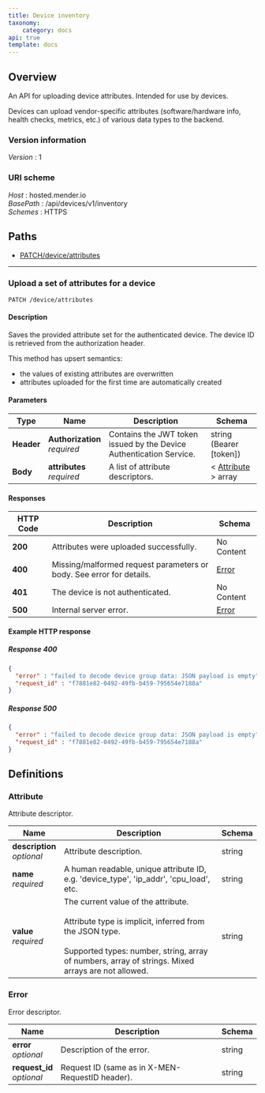 ```yaml
---
title: Device inventory
taxonomy:
    category: docs
api: true
template: docs
---
```


<a name="overview"></a>
## Overview
An API for uploading device attributes. Intended for use by devices.

Devices can upload vendor-specific attributes (software/hardware info, health checks, metrics, etc.) of various data types to the backend.


### Version information
*Version* : 1


### URI scheme
*Host* : hosted.mender.io  
*BasePath* : /api/devices/v1/inventory  
*Schemes* : HTTPS




<a name="paths"></a>
## Paths
- [PATCH/device/attributes](#device-attributes-patch)


___
<a name="device-attributes-patch"></a>
### Upload a set of attributes for a device
```
PATCH /device/attributes
```


#### Description
Saves the provided attribute set for the authenticated device.
The device ID is retrieved from the authorization header.

This method has upsert semantics:
* the values of existing attributes are overwritten
* attributes uploaded for the first time are automatically created


#### Parameters

|Type|Name|Description|Schema|
|---|---|---|---|
|**Header**|**Authorization**  <br>*required*|Contains the JWT token issued by the Device Authentication Service.|string (Bearer [token])|
|**Body**|**attributes**  <br>*required*|A list of attribute descriptors.|< [Attribute](#attribute) > array|


#### Responses

|HTTP Code|Description|Schema|
|---|---|---|
|**200**|Attributes were uploaded successfully.|No Content|
|**400**|Missing/malformed request parameters or body. See error for details.|[Error](#error)|
|**401**|The device is not authenticated.|No Content|
|**500**|Internal server error.|[Error](#error)|


#### Example HTTP response

##### Response 400
```json
{
  "error" : "failed to decode device group data: JSON payload is empty",
  "request_id" : "f7881e82-0492-49fb-b459-795654e7188a"
}
```


##### Response 500
```json
{
  "error" : "failed to decode device group data: JSON payload is empty",
  "request_id" : "f7881e82-0492-49fb-b459-795654e7188a"
}
```




<a name="definitions"></a>
## Definitions

<a name="attribute"></a>
### Attribute
Attribute descriptor.


|Name|Description|Schema|
|---|---|---|
|**description**  <br>*optional*|Attribute description.|string|
|**name**  <br>*required*|A human readable, unique attribute ID, e.g. 'device_type', 'ip_addr', 'cpu_load', etc.|string|
|**value**  <br>*required*|The current value of the attribute.<br><br>Attribute type is implicit, inferred from the JSON type.<br><br>Supported types: number, string, array of numbers, array of strings. Mixed arrays are not allowed.|string|


<a name="error"></a>
### Error
Error descriptor.


|Name|Description|Schema|
|---|---|---|
|**error**  <br>*optional*|Description of the error.|string|
|**request_id**  <br>*optional*|Request ID (same as in X-MEN-RequestID header).|string|





